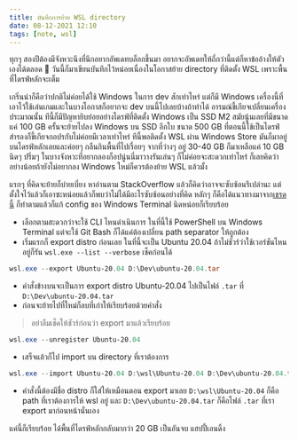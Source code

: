 ```yaml
---
title: บันทึกการย้าย WSL directory
date: 08-12-2021 12:10
tags: [note, wsl]
---
```


ทุกๆ สองปีต้องมีจังหวะนึงที่นึกอยากอัพเดทบล็อกขึ้นมา อยากจะอัพเดทให้ถี่กว่านี้แต่ก็หาข้ออ้างให้ตัวเองได้ตลอด 😬 วันนี้ก็มาเขียนบันทึกไว้หน่อยเนื่องในโอกาสย้าย directory ที่ติดตั้ง WSL เพราะพื้นที่ไดรฟ์หลักจะเต็ม

เกริ่นนำก็คือว่าปกติไม่ค่อยได้ใช้ Windows ในการ dev สักเท่าไหร่ แต่ก็มี Windows เครื่องนี้ที่เอาไว้ใช้เล่นเกมและในบางโอกาสก็อยากจะ dev บนนี้ไปเลยบ้างถ้าทำได้ อารมณ์ขี้เกียจเปลี่ยนเครื่องประมาณนั้น ทีนี้ก็มีปัญหายิบย่อยอย่างไดรฟ์ที่ติดตั้ง Windows เป็น SSD M2 สมัยนู้นเลยที่มีขนาดแค่ 100 GB ครั้นจะย้ายไปลง Windows บน SSD อีกใบ ขนาด 500 GB ที่ตอนนี้ใช้เป็นไดรฟ์สำรองก็ขี้เกียจกอปรกับไม่ค่อยมีเวลาเท่าไหร่ ทีนี้พอติดตั้ง WSL ผ่าน Windows Store มันก็มาอยู่บนไดรฟ์หลักเลยและค่อยๆ กลืนกินพื้นที่ไปเรื่อยๆ จากที่ว่างๆ อยู่ 30-40 GB ก็มาเหลือแค่ 10 GB นิดๆ ปริ่มๆ ในบางจังหวะที่อยากลองก็อปนู่นนี่มาวางรันเล่นๆ ก็ไม่ค่อยจะสะดวกเท่าไหร่ ก็เลยคิดว่าอย่างน้อยถ้ายังไม่อยากลง Windows ใหม่ก็ควรต้องย้าย WSL แล้วมั้ง

แรกๆ ที่คิดจะย้ายก็บ่ายเบี่ยง หาอ่านตาม StackOverflow แล้วก็คิดว่าอาจจะซับซ้อนรึเปล่านะ แต่ตั้งใจไว้แล้วก็เอาซะหน่อยแล้วก็พบว่าไม่ได้มีอะไรซับซ้อนอย่างที่คิด หลักๆ ก็คือได้แนวทางมาจาก[เธรดนี้](https://stackoverflow.com/a/51767786/4010864) ก็ทำตามแล้วก็แก้ config ของ Windows Terminal นิดหน่อยก็เรียบร้อย

- เลือกตามสะดวกว่าจะใช้ CLI ไหนดำเนินการ ในที่นี้ใช้ PowerShell บน Windows Terminal แต่จะใช้ Git Bash ก็ได้แค่ต้องเปลี่ยน path separator ให้ถูกต้อง
- เริ่มแรกก็ export distro ก่อนเลย ในที่นี้จะเป็น Ubuntu 20.04 ถ้าไม่ชัวร์ว่าใช้เวอร์ชันไหนอยู่ก็รัน `wsl.exe --list --verbose` เช็คก่อนได้

```powershell
wsl.exe --export Ubuntu-20.04 D:\Dev\ubuntu-20.04.tar
```

- คำสั่งข้างบนจะเป็นการ export distro Ubuntu-20.04 ไปเป็นไฟล์ `.tar` ที่ `D:\Dev\ubuntu-20.04.tar`
- ก่อนจะย้ายไปที่ใหม่ก็ลบที่เก่าให้เรียบร้อยด้วยคำสั่ง

> อย่าลืมเช็คให้ชัวร์ก่อนว่า export มาแล้วเรียบร้อย

```powershell
wsl.exe --unregister Ubuntu-20.04
```

- เสร็จแล้วก็ไป import บน directory ที่เราต้องการ

```powershell
wsl.exe --import Ubuntu-20.04 D:\wsl\Ubuntu-20.04 D:\Dev\ubuntu-20.04.tar
```

- คำสั่งนี้ต้องมีชื่อ distro ก็ใส่ให้เหมือนตอน export มาเลย `D:\wsl\Ubuntu-20.04` ก็คือ path ที่เราต้องการให้ wsl อยู่ และ `D:\Dev\ubuntu-20.04.tar` ก็คือไฟล์ `.tar` ที่เรา export มาก่อนหน้านั่นเอง

แค่นี้ก็เรียบร้อย ได้พื้นที่ไดรฟ์หลักกลับมากว่า 20 GB เป็นอันจบ แฮปปี้เอนดิ้ง